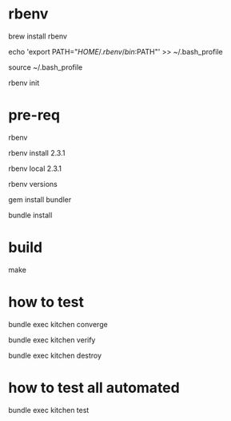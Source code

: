 

# rbenv

brew install rbenv

echo 'export PATH="$HOME/.rbenv/bin:$PATH"' >> ~/.bash_profile

source ~/.bash_profile

rbenv init

# pre-req

rbenv

rbenv install 2.3.1

rbenv local 2.3.1

rbenv versions

gem install bundler

bundle install

# build

make

# how to test

bundle exec kitchen converge

bundle exec kitchen verify

bundle exec kitchen destroy

# how to test all automated

bundle exec kitchen test

